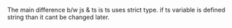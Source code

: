 The main difference b/w js & ts is ts uses strict type. if ts variable is defined string than it cant be changed later. 